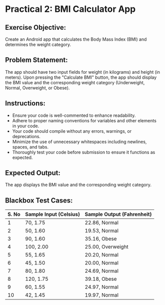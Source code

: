 # Practical 2: BMI Calculator App

## Exercise Objective:
Create an Android app that calculates the Body Mass Index (BMI) and determines the weight category.

## Problem Statement:
The app should have two input fields for weight (in kilograms) and height (in meters). Upon pressing the "Calculate BMI" button, the app should display the BMI value and the corresponding weight category (Underweight, Normal, Overweight, or Obese).

## Instructions:
- Ensure your code is well-commented to enhance readability.
- Adhere to proper naming conventions for variables and other elements in your code.
- Your code should compile without any errors, warnings, or deprecations.
- Minimize the use of unnecessary whitespaces including newlines, spaces, and tabs.
- Thoroughly test your code before submission to ensure it functions as expected.

## Expected Output:
The app displays the BMI value and the corresponding weight category.

## Blackbox Test Cases:

|S. No |	Sample Input (Celsius) | Sample Output (Fahrenheit)|
|------|------|------|
|1 |	70, 1.75 |	22.86, Normal |
|2 |	50, 1.60 |	19.53, Normal |
|3 |	90, 1.60 |	35.16, Obese |
|4 |	100, 2.00 |	25.00, Overweight |
|5 |	55, 1.65 |	20.20, Normal |
|6 |	45, 1.50 |	20.00, Normal |
|7 |	80, 1.80 |	24.69, Normal |
|8 |	120, 1.75 |	39.18, Obese |
|9 |	60, 1.55 |	24.97, Normal |
|10 |	42, 1.45 |	19.97, Normal |
